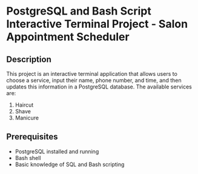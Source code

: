 # PostgreSQL and Bash Script Interactive Terminal Project - Salon Appointment Scheduler

## Description

This project is an interactive terminal application that allows users to choose a service, input their name, phone number, and time, and then updates this information in a PostgreSQL database. The available services are:

1. Haircut
2. Shave
3. Manicure

## Prerequisites

- PostgreSQL installed and running
- Bash shell
- Basic knowledge of SQL and Bash scripting

